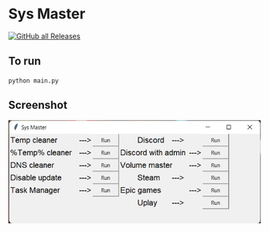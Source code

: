 # Sys Master

[![GitHub all Releases](https://img.shields.io/github/downloads/jothi-prasath/sys-master/total?logo=github&logoColor=lime&style=for-the-badge)](https://GitHub.com/jothi-prasath/sys-master/releases/latest)
## To run
  ```
  python main.py
  ```

## Screenshot
![screen shot](./img/first-start.png)


